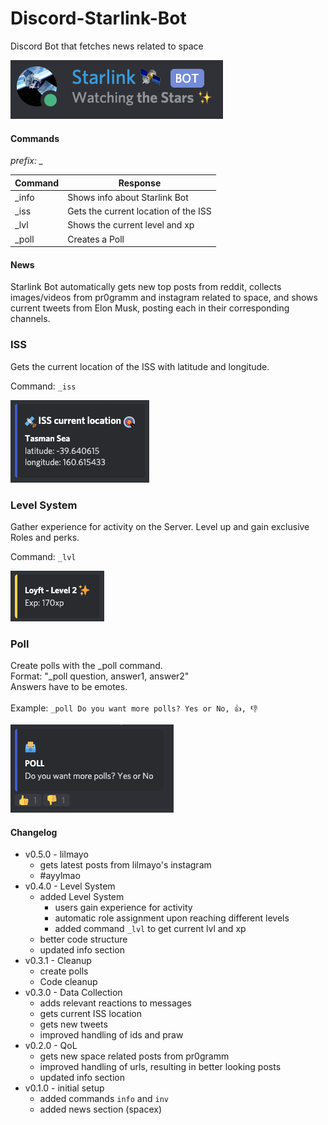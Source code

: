 # Discord-Starlink-Bot
Discord Bot that fetches news related to space

![Starlink Bot Profile Picture](images/github_starlink.png?raw=true "Title")

#### Commands

*prefix: _*

Command | Response
------- | --------
_info   | Shows info about Starlink Bot
_iss    | Gets the current location of the ISS
_lvl    | Shows the current level and xp
_poll   | Creates a Poll

#### News

Starlink Bot automatically gets new top posts from reddit, collects images/videos from pr0gramm and instagram related to space, and shows current tweets from Elon Musk, posting each in their corresponding channels.

### ISS

Gets the current location of the ISS with latitude and longitude.

Command: `_iss`

![Starlink Bot ISS example](images/github_starlink_iss.png?raw=true "Title")


### Level System

Gather experience for activity on the Server. Level up and gain exclusive Roles and perks.

Command: `_lvl`

![Starlink Bot ISS example](images/github_starlink_lvl.png?raw=true "Title")

### Poll

Create polls with the _poll command.\
Format: "_poll question, answer1, answer2"\
Answers have to be emotes.\
\
Example: `_poll Do you want more polls? Yes or No, 👍, 👎`

![Starlink Bot Poll example](images/github_starlink_poll.png?raw=true "Title")

#### Changelog
- v0.5.0 - lilmayo
  - gets latest posts from lilmayo's instagram
  - #ayylmao
- v0.4.0 - Level System
  - added Level System
    - users gain experience for activity
    - automatic role assignment upon reaching different levels
    - added command `_lvl` to get current lvl and xp
  - better code structure
  - updated info section
- v0.3.1 - Cleanup
  - create polls
  - Code cleanup
- v0.3.0 - Data Collection
  - adds relevant reactions to messages
  - gets current ISS location
  - gets new tweets
  - improved handling of ids and praw
- v0.2.0 - QoL
  - gets new space related posts from pr0gramm
  - improved handling of urls, resulting in better looking posts
  - updated info section
- v0.1.0 - initial setup
  - added commands `info` and `inv`
  - added news section (spacex)
